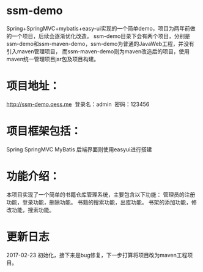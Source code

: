 # ssm-demo

Spring+SpringMVC+mybatis+easy-ui实现的一个简单demo，项目为两年前做的一个项目，后续会逐渐优化改造。
ssm-demo目录下会有两个项目，分别是ssm-demo和ssm-maven-demo，ssm-demo为普通的JavaWeb工程，并没有引入maven管理项目，
而ssm-maven-demo则为maven改造后的项目，使用maven统一管理项目jar包及项目构建。

# 项目地址：
  http://ssm-demo.qess.me
  登录名：admin
  密码：123456
  
# 项目框架包括：
Spring
SpringMVC
MyBatis
后端界面则使用easyui进行搭建

# 功能介绍：
本项目实现了一个简单的书籍仓库管理系统，主要包含以下功能：
管理员的注册功能，登录功能，删除功能。
书籍的搜索功能，出库功能。
书架的添加功能，修改功能，搜索功能。

# 更新日志
  2017-02-23 初始化，接下来是bug修复，下一步打算将项目改为maven工程项目。
  

